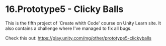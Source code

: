 # 16.Prototype5 - Clicky Balls

This is the fifth project of 'Create whith Code' course on Unity Learn site. It also contains a challenge where I've managed to fix all bugs.

Check this out:
https://play.unity.com/mg/other/prototype5-clickyballs
